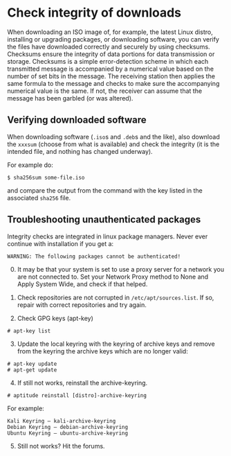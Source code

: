 # Check integrity of downloads

When downloading an ISO image of, for example, the latest Linux distro, installing or upgrading packages, or 
downloading software, you can verify the files have downloaded correctly and securely by using checksums. 
Checksums ensure the integrity of data portions for data transmission or storage. Checksums is a simple error-detection 
scheme in which each transmitted message is accompanied by a numerical value based on the number of set bits in the 
message. The receiving station then applies the same formula to the message and checks to make sure the accompanying 
numerical value is the same. If not, the receiver can assume that the message has been garbled (or was altered).

## Verifying downloaded software

When downloading software (`.iso`s and `.deb`s and the like), also download the `xxxsum` (choose from what is available) 
and check the integrity (it is the intended file, and nothing has changed underway). 

For example do:

    $ sha256sum some-file.iso

and compare the output from the command with the key listed in the associated `sha256` file.

## Troubleshooting unauthenticated packages

Integrity checks are integrated in linux package managers. Never ever continue with installation if you get a:

    WARNING: The following packages cannot be authenticated!

0. It may be that your system is set to use a proxy server for a network you are not connected to. Set your Network Proxy method to None and Apply System Wide, and check if that helped.

1. Check repositories are not corrupted in `/etc/apt/sources.list`. If so, repair with correct repositories and try again.

2. Check GPG keys (apt-key)

```
# apt-key list 
```

3. Update the local keyring with the keyring of archive keys and remove from the keyring the archive keys which are no longer valid:

```
# apt-key update
# apt-get update
```

4. If still not works, reinstall the archive-keyring.

```
# aptitude reinstall [distro]-archive-keyring
```

For example:

```
Kali Keyring – kali-archive-keyring
Debian Keyring – debian-archive-keyring
Ubuntu Keyring – ubuntu-archive-keyring
```

5. Still not works? Hit the forums.

